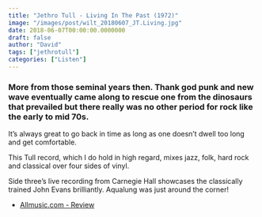 ```yaml
---
title: "Jethro Tull - Living In The Past (1972)"
image: "/images/post/wilt_20180607_JT.Living.jpg"
date: 2018-06-07T00:00:00.0000000
draft: false
author: "David"
tags: ["jethrotull"]
categories: ["Listen"]
---
```

### More from those seminal years then. Thank god punk and new wave eventually came along to rescue one from the dinosaurs that prevailed but there really was no other period for rock like the early to mid 70s.

 It’s always great to go back in time as long as one doesn’t dwell too long and get comfortable.

 This Tull record, which I do hold in high regard, mixes jazz, folk, hard rock and classical over four sides of vinyl.  
  
Side three’s live recording from Carnegie Hall showcases the classically trained John Evans brilliantly. Aqualung was just around the corner!

-  [Allmusic.com - Review](https://www.allmusic.com/album/living-in-the-past-mw0000194835)
